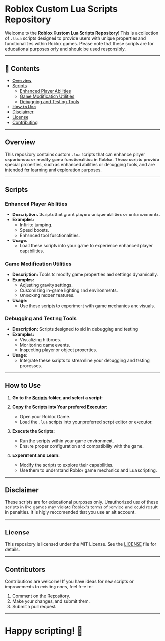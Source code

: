 # Roblox Custom Lua Scripts Repository

Welcome to the **Roblox Custom Lua Scripts Repository**! This is a collection of `.llua` scripts designed to provide users with unique properties and functionalities within Roblox games. Please note that these scripts are for educational purposes only and should be used responsibly.

---

## 📜 Contents

- [Overview](#overview)
- [Scripts](#scripts)
  - [Enhanced Player Abilities](#enhanced-player-abilities)
  - [Game Modification Utilities](#game-modification-utilities)
  - [Debugging and Testing Tools](#debugging-and-testing-tools)
- [How to Use](#how-to-use)
- [Disclaimer](#disclaimer)
- [License](#license)
- [Contributing](#contributing)

---

## Overview

This repository contains custom `.lua` scripts that can enhance player experiences or modify game functionalities in Roblox. These scripts provide special properties, such as enhanced abilities or debugging tools, and are intended for learning and exploration purposes.

---

## Scripts

### Enhanced Player Abilities
- **Description:** Scripts that grant players unique abilities or enhancements.
- **Examples:**
  - Infinite jumping.
  - Speed boosts.
  - Enhanced tool functionalities.
- **Usage:**
  - Load these scripts into your game to experience enhanced player capabilities.

### Game Modification Utilities
- **Description:** Tools to modify game properties and settings dynamically.
- **Examples:**
  - Adjusting gravity settings.
  - Customizing in-game lighting and environments.
  - Unlocking hidden features.
- **Usage:**
  - Use these scripts to experiment with game mechanics and visuals.

### Debugging and Testing Tools
- **Description:** Scripts designed to aid in debugging and testing.
- **Examples:**
  - Visualizing hitboxes.
  - Monitoring game events.
  - Inspecting player or object properties.
- **Usage:**
  - Integrate these scripts to streamline your debugging and testing processes.

---

## How to Use

1. **Go to the [Scripts](./Scripts/) folder, and select a script:**

2. **Copy the Scripts into Your prefered Executor:**
   - Open your Roblox Game.
   - Load the `.lua` scripts into your preferred script editor or executor.

3. **Execute the Scripts:**
   - Run the scripts within your game environment.
   - Ensure proper configuration and compatibility with the game.

4. **Experiment and Learn:**
   - Modify the scripts to explore their capabilities.
   - Use them to understand Roblox game mechanics and Lua scripting.

---

## Disclaimer

These scripts are for educational purposes only. Unauthorized use of these scripts in live games may violate Roblox's terms of service and could result in penalties. It is higly reccomended that you use an alt account.

---

## License

This repository is licensed under the MIT License. See the [LICENSE](LICENSE) file for details.

---

## Contributors

Contributions are welcome! If you have ideas for new scripts or improvements to existing ones, feel free to:

1. Comment on the Repository.
2. Make your changes, and submit them.
3. Submit a pull request.

---

# **Happy scripting!** 🚀
